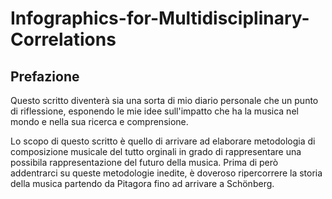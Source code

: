 # Infographics-for-Multidisciplinary-Correlations

## Prefazione

Questo scritto diventerà sia una sorta di mio diario personale che un punto di riflessione, esponendo le mie idee sull'impatto che ha la musica nel mondo e nella sua ricerca e comprensione.

Lo scopo di questo scritto è quello di arrivare ad elaborare metodologia di composizione musicale del tutto orginali in grado di rappresentare una possibila rappresentazione del futuro della musica.
Prima di però addentrarci su queste metodologie inedite, è doveroso ripercorrere la storia della musica partendo da Pitagora fino ad arrivare a Schönberg.
